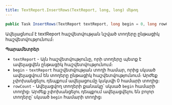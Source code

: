 ```yaml
---
title: TextReport.InsertRows(TextReport, long, long) մեթոդ
---
```


```c#
public Task InsertRows(TextReport textReport, long begin = 0, long rowCount = 0)
```

Ավելացնում է textReport հաշվետվության նշված տողերը ընթացիկ հաշվետվությունում։ 

**Պարամետրեր**

* `textReport` - Այն հաշվետվությունը, որի տողերը պետք է ավելացվեն ընթացիկ հաշվետվությունում։
* `begin` - `textReport` հաշվետվության տողի համար, որից սկսած ավելացվում են տողերը ընթացիկ հաշվետվությունում։ Արժեք չփոխանցելու դեպքում ավելացումը կսկսվի 0 համարի տողից։
* `rowCount` - Ավելացվող տողերի քանակը՝ սկսած `begin` համարի տողից։ Արժեք չփոխանցելու դեպքում ավելացվելու են բոլոր տողերը՝ սկսած `begin` համարի տողից։
